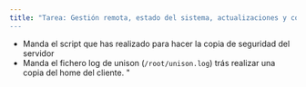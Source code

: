 ```yaml
---
title: "Tarea: Gestión remota, estado del sistema, actualizaciones y copias de seguridad
---
```


* Manda el script que has realizado para hacer la copia de seguridad del servidor
* Manda el fichero log de unison (`/root/unison.log`) trás realizar una copia del home del cliente.
"